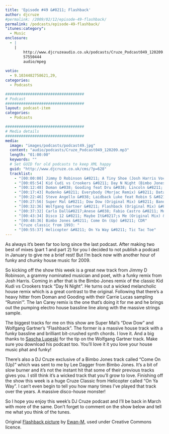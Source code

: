 ```yaml
---
title: 'Episode #49 &#8211; Flashback'
author: djcruze
#permalink: /2009/02/12/episode-49-flashback/
permalink: /podcasts/episode-49-flashback/
"itunes:category":
  - Music
enclosure:
  - |
    |
        http://www.djcruzeaudio.co.uk/podcasts/Cruze_Podcast049_120209.mp3
        57550444
        audio/mpeg
        
votio:
  - 9.1034482758621,29,
categories:
  - Podcasts

###################################
# Podcast
###################################
layout: podcast-item
categories:
  - Podcasts

###################################
# Media details
###################################
media:
  image: "images/podcasts/podcast49.jpg"
  content: "audio/podcasts/Cruze_Podcast049_120209.mp3"
  length: "01:00:00"
  keywords: ""
  # Set GUID for old podcasts to keep XML happy
  guid: "http://www.djcruze.co.uk/cms/?p=628"
  tracklist:
    - "[00:00:00] Jimmy D Robinson &#8211; A Tiny Shoe (Josh Harris Vocal Mix) &#8211; J Music Group"
    - "[00:05:54] Kid Cudi vs Crookers &#8211; Day N Night (Bimbo Jones Mix) &#8211; Fools Gold"
    - "[00:12:48] Doman &#038; Gooding feat Dru &#038; Lincoln &#8211; Runnin (Ian Carey Remix) &#8211; Positiva"
    - "[00:17:43] Rudenko &#8211; Everybody (Morjac Remix) &#8211; Data"
    - "[00:22:46] Steve Angello &#038; Laidback Luke feat Robin S &#8211; Show Me Love (AC Slater Vocal Mix) &#8211; Data"
    - "[00:27:56] Super Mal &#8211; Dow Dow (Original Mix) &#8211; Bandito Records"
    - "[00:32:36] Wolfgang Gartner &#8211; Flashback (Original Mix) &#8211; Kindergarten"
    - "[00:37:32] Carlo Dall&#8217;Anese &#038; Fabio Castro &#8211; Monday (Henry John Morgan Remix) &#8211; Oxyd"
    - "[00:43:34] Disco 12 &#8211; Maybe It&#8217;s Me (Original Mix) &#8211; Used And Abused"
    - "[00:48:36] Bimbo Jones &#8211; Come On (Up) &#8211; CDR"
    - "Cruze classic from 1993: "
    - "[00:55:37] Helicopter &#8211; On Ya Way &#8211; Tic Tac Toe"
---
```


As always it&#8217;s been far too long since the last podcast. After making two best of mixes (part 1 and part 2) for you I decided to not publish a podcast in January to give me a brief rest! But I&#8217;m back now with another hour of funky and chunky house music for 2009.

So kicking off the show this week is a great new track from Jimmy D Robinson, a grammy nominated musician and poet, with a funky remix from Josh Harris. Coming in after that is the Bimbo Jones remix of the classic Kid Kudi vs Crookers track &#8220;Day N Night&#8221;. He turns out a wicked melancholic house remix which is a great contrast to the original. Following that there&#8217;s a heavy hitter from Doman and Gooding with their Carrie Lucas sampling &#8220;Runnin&#8217;&#8221;. The Ian Carey remix is the one that&#8217;s doing it for me and he brings out the pumping electro house bassline line along with the massive strings sample.

The biggest tracks for me on this show are Super Mal&#8217;s &#8220;Dow Dow&#8221; and Wolfgang Gartner&#8217;s &#8220;Flashback&#8221;. The former is a massive house track with a funky bassline and brilliant bit-crushed synth chords. I love it. And a big thanks to [Sascha Lupeski][2] for the tip on the Wolfgang Gartner track. Make sure you download his podcast too. You&#8217;ll love it it you love your house music phat and funky!

There&#8217;s also a DJ Cruze exclusive of a Bimbo Jones track called &#8220;Come On (Up)&#8221; which was sent to me by Lee Dagger from Bimbo Jones. It&#8217;s a bit of slow burner and it&#8217;s not the instant hit that some of their previous tracks gives you. I still think it&#8217;s a wicked track that you&#8217;ll grow to love. Finishing off the show this week is a huge Cruze Classic from Helicopter called &#8220;On Ya Way&#8221;. I can&#8217;t even begin to tell you how many times I&#8217;ve played that track over the years. A massive disco-house monster!

So I hope you enjoy this week&#8217;s DJ Cruze podcast and I&#8217;ll be back in March with more of the same. Don&#8217;t forget to comment on the show below and tell me what you think of the tunes.

Original [Flashback picture][5] by [Ewan-M][6], used under Creative Commons licence.

[1]: http://www.djcruze.co.uk/cms/wp-content/uploads/2009/02/podcast49.jpg
[2]: http://www.saschalupeski.com/
[3]: http://www.djcruze.co.uk/cms/wp-content/DownloadButton.gif
[4]: http://www.djcruzeaudio.co.uk/podcasts/Cruze_Podcast049_120209.mp3
[5]: http://www.flickr.com/photos/55935853@N00/2432815403/
[6]: http://www.flickr.com/photos/55935853@N00/
